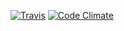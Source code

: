 [![Travis](https://secure.travis-ci.org/matthuhiggins/arelastic.png?rvm=1.9.3)](http://travis-ci.org/matthuhiggins/arelastic) [![Code Climate](https://codeclimate.com/github/matthuhiggins/arelastic/badges/gpa.svg)](https://codeclimate.com/github/matthuhiggins/arelastic)